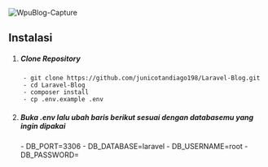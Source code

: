 ![WpuBlog-Capture](https://user-images.githubusercontent.com/75848911/157474044-001f46a2-b6a1-45fd-a1e8-8552e8a6d65c.JPG)

<h2>Instalasi</h2>

1. <h5>Clone Repository</h5>
    
```
    - git clone https://github.com/junicotandiago198/Laravel-Blog.git
    - cd Laravel-Blog
    - composer install
    - cp .env.example .env
```
    
2. <h5>Buka .env lalu ubah baris berikut sesuai dengan databasemu yang ingin dipakai</h5>
   - DB_PORT=3306
   - DB_DATABASE=laravel
   - DB_USERNAME=root
   - DB_PASSWORD=


    
